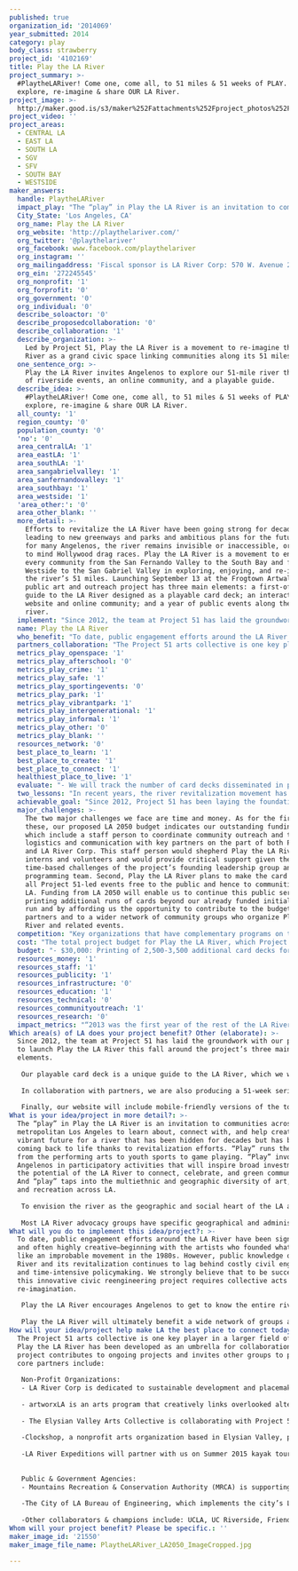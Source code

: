 ```yaml
---
published: true
organization_id: '2014069'
year_submitted: 2014
category: play
body_class: strawberry
project_id: '4102169'
title: Play the LA River
project_summary: >-
  #PlaytheLARiver! Come one, come all, to 51 miles & 51 weeks of PLAY. Find,
  explore, re-imagine & share OUR LA River.
project_image: >-
  http://maker.good.is/s3/maker%252Fattachments%252Fproject_photos%252Fimages%252F21550%252Fdisplay%252FPlaytheLARiver_LA2050_ImageCropped.jpg=c570x385
project_video: ''
project_areas:
  - CENTRAL LA
  - EAST LA
  - SOUTH LA
  - SGV
  - SFV
  - SOUTH BAY
  - WESTSIDE
maker_answers:
  handle: PlaytheLARiver
  impact_play: "The “play” in Play the LA River is an invitation to communities across metropolitan Los Angeles to learn about, connect with, and help create a vibrant future for a river that has been hidden for decades but has been coming back to life thanks to revitalization efforts.  “Play” runs the gamut from the performing arts to youth sports to game playing. “Play” involves Angelenos in participatory activities that will inspire broad investment in the potential of the LA River to connect, celebrate, and green communities. And “play” taps into the multiethnic and geographic diversity of art, culture, and recreation across LA.\r\n\r\nTo envision the river as the geographic and social heart of the LA area, Angelenos first have to know that the river exists, where it flows, and how to access and enjoy it. Play the LA River meets these needs through a public programming and outreach project that contributes to ongoing river revitalization projects and that catalyzes wider civic engagement with the development of parks, greenways, wildlife habitats, sustainable water infrastructure, and cultural centers. However, we focus on the LA River not only to widen the involvement of local communities in river revitalization efforts but also to address critical issues in Los Angeles of park space, neighborhood-centered art and recreation, urban sustainability, and environmental justice.\r\n\r\nMost LA River advocacy groups have specific geographical and administrative boundaries (such as the City of LA River Revitalization Master Plan and the City of Long Beach RiverLink Plan). As of yet, no organization has connected the entire river through cultural programming. Play the LA River promises to serve this vital role by providing a hub for events and projects along the river’s entire length and by reaching out to thousands of Angelenos who are new to the river and including them in shaping its future."
  City_State: 'Los Angeles, CA'
  org_name: Play the LA River
  org_website: 'http://playthelariver.com/'
  org_twitter: '@playthelariver'
  org_facebook: www.facebook.com/playthelariver
  org_instagram: ''
  org_mailingaddress: 'Fiscal sponsor is LA River Corp: 570 W. Avenue 26 #475 Los Angles, CA 90065'
  org_ein: '272245545'
  org_nonprofit: '1'
  org_forprofit: '0'
  org_government: '0'
  org_individual: '0'
  describe_soloactor: '0'
  describe_proposedcollaboration: '0'
  describe_collaboration: '1'
  describe_organization: >-
    Led by Project 51, Play the LA River is a movement to re-imagine the LA
    River as a grand civic space linking communities along its 51 miles.
  one_sentence_org: >-
    Play the LA River invites Angelenos to explore our 51-mile river thru a year
    of riverside events, an online community, and a playable guide.
  describe_idea: >-
    #PlaytheLARiver! Come one, come all, to 51 miles & 51 weeks of PLAY. Find,
    explore, re-imagine & share OUR LA River.
  all_county: '1'
  region_county: '0'
  population_county: '0'
  'no': '0'
  area_centralLA: '1'
  area_eastLA: '1'
  area_southLA: '1'
  area_sangabrielvalley: '1'
  area_sanfernandovalley: '1'
  area_southbay: '1'
  area_westside: '1'
  'area_other:': '0'
  area_other_blank: ''
  more_detail: >-
    Efforts to revitalize the LA River have been going strong for decades,
    leading to new greenways and parks and ambitious plans for the future. Yet
    for many Angelenos, the river remains invisible or inaccessible, or brings
    to mind Hollywood drag races. Play the LA River is a movement to engage
    every community from the San Fernando Valley to the South Bay and from the
    Westside to the San Gabriel Valley in exploring, enjoying, and re-imagining
    the river’s 51 miles. Launching September 13 at the Frogtown Artwalk, this
    public art and outreach project has three main elements: a first-of-its-kind
    guide to the LA River designed as a playable card deck; an interactive
    website and online community; and a year of public events along the entire
    river.
  implement: "Since 2012, the team at Project 51 has laid the groundwork with our partners to launch Play the LA River this fall around the project’s three main elements.\r\n\r\nOur playable card deck is a unique guide to the LA River, which we will disseminate for free at events and via community outreach. With 52 river sites and 4 off-river “wild card” sites all organized into 4 geographic “suits,” the card deck features greenways and parks along with places that river revitalization has yet to touch but that hold meaning for local communities. Each card is both a tool and an artwork––with a custom map, “dashboard” of site features, access instructions, and tips on how to play. The cards also invite Angelenos to share how THEY play the LA River: dance, picnic, skate, juggle, kayak, bird-watch, bike, paint, swing, BBQ, practice yoga, ride horses, play soccer, play music, fly kites, and the possibilities continue! After extensive scouting, we have finished the card deck and will distribute an initial 2,500 this fall.\r\n\r\nIn collaboration with partners, we are also producing a 51-week series of public events––including a launch extravaganza at the Frogtown Artwalk on September 13, a closing festival in September 2015, and smaller-scale riverside events across all 4 geographic “suits” (Valley, Glendale Narrows, Downtown, and South). For example, LA River Corp will take the lead in producing a “mobile play” series featuring neighborhood scavenger hunts and bicycle theater. In addition to the programs we implement, Play the LA River will do outreach to an array of organizations—from cultural, sports, and youth groups to gamers, performers, and scientists––in order to galvanize diverse forms of play along the river. To support others in organizing their own play programs and to facilitate spontaneous riverside play, we will develop a toolkit in English and Spanish. The toolkit will include practical resources on river access plus illustrative ideas for self-organized gatherings and projects. \r\n\r\nFinally, our website will include mobile-friendly versions of the toolkit and cards (complete with interactive maps of our 56 sites), an events calendar, and curated multimedia exhibits featuring select Play the LA River events and projects. Through a community-generated and multilingual “stream” of social media posts, the website will also integrate stories, pictures, recordings, and videos showcasing how Angelenos play the LA River today and how they aspire to play there in the future. "
  name: Play the LA River
  who_benefit: "To date, public engagement efforts around the LA River have been significant and often highly creative—beginning with the artists who founded what seemed like an improbable movement in the 1980s. However, public knowledge of the LA River and its revitalization continues to lag behind costly civil engineering and time-intensive policymaking. We strongly believe that to be successful, this innovative civic reengineering project requires collective acts of re-imagination.\r\n\r\nPlay the LA River encourages Angelenos to get to know the entire river—including its most challenged places that master planning efforts have yet to reach. The project pays special attention to communities who live along the river, while welcoming everyone across the region to participate. The project brings Angelenos of all ages and social groups to 52 river sites––which include bike paths, shady parks with playing fields, public art installations, and quiet spots from which simply to take the river in—so as to make the river more compelling to all. The project in turn builds public support and public dialogue around revitalization plans. By working with riverside communities from Canoga Park to Long Beach to view the river as their essential public space, we hope Play the LA River will empower Angelenos to insist that the revitalization process remains democratic and fulfills promises that the greening of the river will benefit existing communities as well as future residents and visitors. \r\n\r\nPlay the LA River will ultimately benefit a wide network of groups and individuals in the LA area who focus on river revitalization, park space, visual and performing arts, youth education and recreation, and environmental and social justice. The project will realize these community benefits in part through public programming and in part by awarding stipends to artists, schools, community groups, and other civic-minded folks who are active in river-adjacent communities and who can help to activate play at each of our sites. In tandem, the project website will serve as a virtual river community and living-breathing public art project that will provide unprecedented tools for accessing and navigating the LA River, crowd-sourcing river events, and showcasing the possibilities for playing the river now and in LA 2050!"
  partners_collaboration: "The Project 51 arts collective is one key player in a larger field of groups. Play the LA River has been developed as an umbrella for collaboration, and the project contributes to ongoing projects and invites other groups to play! Our core partners include:\r\n\r\nNon-Profit Organizations:\r\n- LA River Corp is dedicated to sustainable development and placemaking along the LA River corridor. At the core of its mission is transforming the LA River into a vibrant public space through their LA River Regatta Club (a platform for community engagement and innovative events). LA River Corp is a leading partner in the Play the LA River programming efforts.  \r\n\r\n- artworxLA is an arts program that creatively links overlooked alternative high school students with professional artists, cultural institutions, and communities to produce and present new work. In 2014-15, artworxLA will guide students to create art projects that connect to Play the LA River in 27 alternative arts classrooms throughout LA County. Each 11-week workshop will culminate in a student exhibition and presentations at the LA River Center and Gardens. \r\n\r\n- The Elysian Valley Arts Collective is collaborating with Project 51, LA River Corp, and MRCA on the Play the LA River launch, which will take place in conjunction with their annual Frogtown Artwalk.\r\n\r\n-Clockshop, a nonprofit arts organization based in Elysian Valley, provides cultural programming to activate the as-yet-undeveloped Bowtie Parcel for California State Parks. Clockshop also supports other projects by artists, writers, and civic leaders. Clockshop is collaborating with Project 51 on public engagement events, including campouts, storytelling, and screenings at Bowtie, along the river.\r\n \r\n-LA River Expeditions will partner with us on Summer 2015 kayak tours on the river.\r\n\r\n \r\nPublic & Government Agencies:\r\n- Mountains Recreation & Conservation Authority (MRCA) is supporting the project through funding, venue permitting, and access as well as joint programming through their campfire and junior ranger programs.\r\n\r\n-The City of LA Bureau of Engineering, which implements the city’s LA River Master Plan, and California State Parks, which oversees the two largest riverside parks, are providing support to the project on access, permitting, and outreach.\r\n\r\n-Other collaborators & champions include: UCLA, UC Riverside, Friends of the LA River (FoLAR), River Wild, Boom: A Journal of California, and the EPA-led Urban Waters Federal Partnership."
  metrics_play_openspace: '1'
  metrics_play_afterschool: '0'
  metrics_play_crime: '1'
  metrics_play_safe: '1'
  metrics_play_sportingevents: '0'
  metrics_play_park: '1'
  metrics_play_vibrantpark: '1'
  metrics_play_intergenerational: '1'
  metrics_play_informal: '1'
  metrics_play_other: '0'
  metrics_play_blank: ''
  resources_network: '0'
  best_place_to_learn: '1'
  best_place_to_create: '1'
  best_place_to_connect: '1'
  healthiest_place_to_live: '1'
  evaluate: "- We will track the number of card decks disseminated in print and electronic form (through Play the LA River events, core partners, community outreach efforts, and requests via our website). \r\n\r\n- We will evaluate the geographic reach and participant diversity of Play the LA River programming by conducting brief informal surveys tied to our launch and closing events and tied to at least one event in each of the four geographic areas (or “suits”) over the year.\r\n\r\n- Through media monitoring of social media, blogs, and news articles, we will track stories about the LA River and about Play the LA River to see if and how the project is affecting the wider river revitalization movement as well as public attitudes toward the river and its cultural and environmental meanings/possibilities. Content analysis of social media and news stories published about the Play the LA River project will provide an understanding of how and to what extent people’s relationships to the LA River are transformed during the project and will also highlight areas for future work.\r\n\r\n- The social impact connected to the project will be both direct and indirect, and will happen over the short term and the long term. Thus, after the project and on an ongoing basis, we will ask for qualitative feedback from our partners and other groups to assess whether there has been an uptick both in riverside projects generated within communities along the river and in projects aimed at enhancing river access on the stretches that have so far seen very little on-the-ground change."
  two_lessons: "In recent years, the river revitalization movement has focused on reengineering the river’s infrastructure with respect to storm water management, economic development, real estate development, and ecosystem restoration. Play the LA River takes inspiration from the many artists who have played a major role since the 1980s in river revitalization by defining the LA River not as a concrete channel or ditch but as a riparian ecosystem and rich civic space. Learning from these longstanding efforts among artists working in partnership with grassroots organizations and elected officials, Play the LA River aspires to seed a new generation of river leaders and champions by bringing thousands of Angelenos to sites up and down the river’s 51 miles—and by doing so through play! Along these lines, the project also has learned from three decades of public advocacy and education that the LA River is its own best advocate. Bringing people to its banks is a powerful way to generate public understanding of the river and public investment in its social and environmental futures.\r\n\r\nIf you look across the globe at how communities are re-inventing their public spaces, you learn that creative collaboration and participatory community engagement are critical for success. Houston’s 12-acre Discovery Green has been a role model to us as an example of how creative programming and engagement can make a park highly utilized by diverse communities. With over 1.2 million annual visitors today (twice the number that planners anticipated when the park opened in 2008), Discovery Green draws people from across Houston. The park’s success is due largely to compelling public programs that offer intergenerational cultural opportunities. In contrast, Boston’s Rose Kennedy Greenway, which was billed as a trailblazer for twenty-first-century open space, has been deemed an urban design disaster. This failure stems from the fact that the Greenway offers lots to look at, but little to do. A park that was planned to be a dynamic public gathering center now sits underutilized much of the time, and Boston is currently exploring how public programming might reinvigorate the park and make it a welcoming space for communities to gather and play. We will apply these lessons learned to our own public art and community engagement project and in our collaborations with many of the nonprofits and public agencies that are leading river revitalization efforts."
  achievable_goal: "Since 2012, Project 51 has been laying the foundation for Play the LA River through extensive scouting of sites along the river and by building a vibrant network of partners and initial funders. We have already done the collaborating, writing, designing, and planning for our 56-site playable guide to the river; and we have launched an interim website and social media presence. In addition, we have crafted a detailed project timeline (below). Finally, we have formed a dynamic and cross-cutting team to lead the Play the LA River charge and have core partners in place to help produce public programs during the project year (Sept. 2014-Sept. 2015).\r\n\r\nSUMMER/FALL 2014\r\n-Complete Play the LA River card deck guide and do first printing \r\n-Finalize project launch\r\n-Finalize roadmap for programming of events with partners and collaborators\r\n-Finalize roadmap for outreach to foster self-organized programs and card-deck distribution\r\n-Develop and distribute toolkit for self-organized programs\r\n-Develop and launch Play the LA River interactive website with social media integration\r\n-Populate fall and winter events calendar \r\n-Launch project at Frogtown Artwalk (September 13)\r\n-Hold artworx exhibition of student projects; Clockshop screenings and campout\r\n\r\nWINTER 2015\r\n-Continue programming and community outreach\r\n-Populate spring events calendar\r\n-Identify play events/projects for website’s online exhibits section; solicit proposals for online exhibits from Play the LA River partners and community network\r\n-Plan “mobile play” series that LA River Corp will spearhead\r\n-Hold artworx exhibition of student projects; Clockshop’s 7 nights of campfires and stories about rivers\r\n-Complete second printing and distribution of card decks\r\n\r\nSPRING 2015\r\n-Continue programming and community outreach\r\n-Populate summer events calendar\r\n-Release first series of online exhibits\r\n-Plan summer kayak race with LA River Expeditions\r\n-Plan summer youth series with MRCA’s junior ranger and Compton Junior Posse programs\r\n-Hold LA River Corp’s series “Admiral Uncle Tio Rio & His Playmeister Parade,” offering four unique mobile play interventions\r\n-Hold artworx exhibition of student projects; Clockshop campout\r\n\r\nSUMMER 2015\r\n-Commission participants and finalize schedule for closing festival\r\n-Release second series of online exhibits\r\n-Hold summer kayak race and summer youth series\r\n-Complete third printing and distribution of card decks\r\n-Hold Play the LA River closing festival (September)"
  major_challenges: >-
    The two major challenges we face are time and money. As for the first of
    these, our proposed LA 2050 budget indicates our outstanding funding needs,
    which include a staff person to coordinate community outreach and to support
    logistics and communication with key partners on the part of both Project 51
    and LA River Corp. This staff person would shepherd Play the LA River
    interns and volunteers and would provide critical support given the
    time-based challenges of the project’s founding leadership group and
    programming team. Second, Play the LA River plans to make the card deck and
    all Project 51-led events free to the public and hence to communities across
    LA. Funding from LA 2050 will enable us to continue this public service by
    printing additional runs of cards beyond our already funded initial print
    run and by affording us the opportunity to contribute to the budgets of core
    partners and to a wider network of community groups who organize Play the LA
    River and related events.
  competition: "Key organizations that have complementary programs on the LA River have offered enthusiastic support of Project 51 (the lead organizer of Play the LA River) and commitments to co-program Play the LA River events. We have outlined these organizations above in the section on partners and collaborators.\r\n\r\nWe do not see Play the LA River as competing with other LA River efforts and initiatives because the project’s framework is inclusive and relies on sustained partnerships as well as existing civic engagement initiatives. We aim to support the work that others have spearheaded by inviting the participation of longstanding river players, along with those who, due to their grassroots structure or areas of focus, have not yet joined the river revitalization movement but who could contribute much to it. In addition, we seek to draw organizations to the river whose primary mission does not explicitly connect to river revitalization––for example, alternative high schools, youth after school groups, and art museums (to list just a few of the civic entities that we aim to animate as new stakeholders in the LA River and its future).\r\n\r\nWe see Play the LA River as unique in these ways, but we also see the project as indebted to the established groups and longtime leaders who have made river revitalization possible. For this reason, we invite those whom we have not listed explicitly as current collaborators to come PLAY the LA River with us and to make LA a region of creative, enlivening, and sustainable play by 2050!"
  cost: "The total project budget for Play the LA River, which Project 51 oversees, is currently $475,000, an amount that includes $80,000 in funding for printing a total of 10,000-12,000 Play the LA River card decks to be made available for free during the 2014-2015 year of the project. The total budget also includes $80,000 in stipends for artists, community groups, and others to be awarded in collaboration with our partners and through our outreach efforts and in order to foster Play the LA River programming at multiple scales and all along the river. Other major costs include website design and engineering, graphic design services, project PR and marketing costs, and project personnel / administrative costs. (We are keeping the last of these costs to less than 25% of total budgeted costs, as the project’s core team members are contributing much of their time on a volunteer basis and/or at reduced fees.)\r\n\r\nTo date we have raised an estimated $233,000 in grants (of which $13,000 is in kind), including from ArtPlace America ($185,000), UC Humanities Research Institute ($18,000), UCLA ($25,000), and MRCA ($5,000). We have an outstanding funding request in the amount of $10,000 from the Clif Family Foundation. \r\n\r\nIn collaboration with LA River Corp, Project 51 is applying for the LA 2050 grant to provide invaluable funding for our joint programming and outreach efforts under the Play the LA River umbrella."
  budget: "- $30,000: Printing of 2,500-3,500 additional card decks for distribution at Play the LA River events and via outreach efforts throughout the project year; marketing collateral; purchased advertisements. \r\n\r\n-$30,000: Funding for joint programming with core partners to implement Play the LA River events within all regions of the river and at specific sites featured in the card deck––with particular focus on joint programming between Project 51, LA River Corp, and the partners we share in common (per the list above).\r\n\r\nNOTES: (1) LA River Corp would receive $12K of this amount to implement the jointly programmed “Admiral Uncle Tio Rio & His Playmeister Parade,” which will offer four unique mobile play interventions from January-April 2015; (2) We would allocate an additional $18K to large-scale joint programming with other Play the LA River partners in the areas of performance, social practice, and athletic play. \r\n\r\n- $13,000: Funding of stipends to support the wider network of groups who propose to self-organize Play the LA River events and projects. We envision that stipends would be distributed via an expeditious proposal process managed through direct outreach efforts, our core partners, and the Play the LA River website. \r\n\r\n- $15,000: Salary for a 20-hour/week community outreach and programming coordinator who would be a shared staff resource between Project 51 and LA River Corp. Responsibilities would include: (1) Support logistics and internal communication for joint Play the LA River programming implemented by Project 51, LA River Corp, and partners; (2) Support the community engagement programming of LA River Corp; (3) Support Play the LA River community outreach work with a focus on groups/individuals who want to self-organize events (work includes managing an outreach database, holding Play the LA River orientations, corresponding with interested groups/individuals, etc.); (4) Orchestrate card deck and toolkit distribution across all regions of the project; (5) Help to coordinate a small intern group plus volunteer staffing for large-scale events. \r\n\r\nNOTES: October-June position. We have discussed that this staff member would work primarily from home with 1-2 half-days each week at the LA River Corp office. LA River Corp would administer the staff salary as an independent contractor via a 1099. \r\n\r\n- $12,000: Administrative costs to LA River Corp for serving as a fiscal sponsor for the LA2050 grant."
  resources_money: '1'
  resources_staff: '1'
  resources_publicity: '1'
  resources_infrastructure: '0'
  resources_education: '1'
  resources_technical: '0'
  resources_communityoutreach: '1'
  resources_research: '0'
  impact_metrics: "“2013 was the first year of the rest of the LA River’s life,” claims Curbed LA. From bridges to bike paths to ball fields to a recreation zone for kayaking, our infamous waterway is undergoing a sea change. Yet, we often hear people admit to not knowing that LA has a river, much less one that is home to over 25 miles of greenway, 30 parks, 200 species of birds, kayaking and fishing opportunities, and diverse neighborhoods. \r\n\r\nFacilitating play in all forms, Play the LA River is the first project to engage with the entire river from headwaters to mouth. By identifying 56 sites and highlighting nearby community landmarks, the Play the LA River card deck and website help people access public spaces along and near the river while spurring their imagination on how to play when they get to its banks. Play the LA River also promises to expand the number of Angelenos who feel a sense of community and safety when they visit the river. Today, many Angelenos who live close to the river are within a ¼ mile of a public park but don’t know it. There are also stretches of the river running through park-poor communities that are not yet the focus of revitalization plans but could be with greater public engagement. In this context, Play the LA River makes visible existing park spaces and encourages communities to take active roles in the river’s future. \r\n\r\nAt the core of our project is a strong commitment to what LA 2050 terms informal and intergenerational play. The Play the LA River card deck, for example, features “play prompts” encouraging people to do activities ranging from playing horseshoes, sey (Cambodian hacky sack), and pick-up soccer to sharing ghost stories, hip-hop moves, and games of Armenian backgammon. These prompts often “play” on the cultural histories of the neighborhood and connect audiences of all walks of life to LA’s diverse cultural heritage. Helping to paint a mural on a mobile art truck or singing silly campfire songs on a grassy riverside knoll are modes of play that connect people of all ages. \r\n\r\nUltimately, Play the LA River is a call to action. The river’s potential to foster a healthier, greener, and more connected LA is indisputable. However, without models of the kinds of recreation, leisure, and creative expression that can happen along its 51 miles, the river will remain elusive and underutilized. Our goal is to help the LA River realize its full potential to be a place for all of Los Angeles to play, learn, create, connect, and live."
Which area(s) of LA does your project benefit? Other (elaborate): >-
  Since 2012, the team at Project 51 has laid the groundwork with our partners
  to launch Play the LA River this fall around the project’s three main
  elements.
   
   Our playable card deck is a unique guide to the LA River, which we will disseminate for free at events and via community outreach. With 52 river sites and 4 off-river “wild card” sites all organized into 4 geographic “suits,” the card deck features greenways and parks along with places that river revitalization has yet to touch but that hold meaning for local communities. Each card is both a tool and an artwork––with a custom map, “dashboard” of site features, access instructions, and tips on how to play. The cards also invite Angelenos to share how THEY play the LA River: dance, picnic, skate, juggle, kayak, bird-watch, bike, paint, swing, BBQ, practice yoga, ride horses, play soccer, play music, fly kites, and the possibilities continue! After extensive scouting, we have finished the card deck and will distribute an initial 2,500 this fall.
   
   In collaboration with partners, we are also producing a 51-week series of public events––including a launch extravaganza at the Frogtown Artwalk on September 13, a closing festival in September 2015, and smaller-scale riverside events across all 4 geographic “suits” (Valley, Glendale Narrows, Downtown, and South). For example, LA River Corp will take the lead in producing a “mobile play” series featuring neighborhood scavenger hunts and bicycle theater. In addition to the programs we implement, Play the LA River will do outreach to an array of organizations—from cultural, sports, and youth groups to gamers, performers, and scientists––in order to galvanize diverse forms of play along the river. To support others in organizing their own play programs and to facilitate spontaneous riverside play, we will develop a toolkit in English and Spanish. The toolkit will include practical resources on river access plus illustrative ideas for self-organized gatherings and projects. 
   
   Finally, our website will include mobile-friendly versions of the toolkit and cards (complete with interactive maps of our 56 sites), an events calendar, and curated multimedia exhibits featuring select Play the LA River events and projects. Through a community-generated and multilingual “stream” of social media posts, the website will also integrate stories, pictures, recordings, and videos showcasing how Angelenos play the LA River today and how they aspire to play there in the future.
What is your idea/project in more detail?: >-
  The “play” in Play the LA River is an invitation to communities across
  metropolitan Los Angeles to learn about, connect with, and help create a
  vibrant future for a river that has been hidden for decades but has been
  coming back to life thanks to revitalization efforts. “Play” runs the gamut
  from the performing arts to youth sports to game playing. “Play” involves
  Angelenos in participatory activities that will inspire broad investment in
  the potential of the LA River to connect, celebrate, and green communities.
  And “play” taps into the multiethnic and geographic diversity of art, culture,
  and recreation across LA.
   
   To envision the river as the geographic and social heart of the LA area, Angelenos first have to know that the river exists, where it flows, and how to access and enjoy it. Play the LA River meets these needs through a public programming and outreach project that contributes to ongoing river revitalization projects and that catalyzes wider civic engagement with the development of parks, greenways, wildlife habitats, sustainable water infrastructure, and cultural centers. However, we focus on the LA River not only to widen the involvement of local communities in river revitalization efforts but also to address critical issues in Los Angeles of park space, neighborhood-centered art and recreation, urban sustainability, and environmental justice.
   
   Most LA River advocacy groups have specific geographical and administrative boundaries (such as the City of LA River Revitalization Master Plan and the City of Long Beach RiverLink Plan). As of yet, no organization has connected the entire river through cultural programming. Play the LA River promises to serve this vital role by providing a hub for events and projects along the river’s entire length and by reaching out to thousands of Angelenos who are new to the river and including them in shaping its future.
What will you do to implement this idea/project?: >-
  To date, public engagement efforts around the LA River have been significant
  and often highly creative—beginning with the artists who founded what seemed
  like an improbable movement in the 1980s. However, public knowledge of the LA
  River and its revitalization continues to lag behind costly civil engineering
  and time-intensive policymaking. We strongly believe that to be successful,
  this innovative civic reengineering project requires collective acts of
  re-imagination.
   
   Play the LA River encourages Angelenos to get to know the entire river—including its most challenged places that master planning efforts have yet to reach. The project pays special attention to communities who live along the river, while welcoming everyone across the region to participate. The project brings Angelenos of all ages and social groups to 52 river sites––which include bike paths, shady parks with playing fields, public art installations, and quiet spots from which simply to take the river in—so as to make the river more compelling to all. The project in turn builds public support and public dialogue around revitalization plans. By working with riverside communities from Canoga Park to Long Beach to view the river as their essential public space, we hope Play the LA River will empower Angelenos to insist that the revitalization process remains democratic and fulfills promises that the greening of the river will benefit existing communities as well as future residents and visitors. 
   
   Play the LA River will ultimately benefit a wide network of groups and individuals in the LA area who focus on river revitalization, park space, visual and performing arts, youth education and recreation, and environmental and social justice. The project will realize these community benefits in part through public programming and in part by awarding stipends to artists, schools, community groups, and other civic-minded folks who are active in river-adjacent communities and who can help to activate play at each of our sites. In tandem, the project website will serve as a virtual river community and living-breathing public art project that will provide unprecedented tools for accessing and navigating the LA River, crowd-sourcing river events, and showcasing the possibilities for playing the river now and in LA 2050!
How will your idea/project help make LA the best place to connect today? In LA2050?: >-
  The Project 51 arts collective is one key player in a larger field of groups.
  Play the LA River has been developed as an umbrella for collaboration, and the
  project contributes to ongoing projects and invites other groups to play! Our
  core partners include:
   
   Non-Profit Organizations:
   - LA River Corp is dedicated to sustainable development and placemaking along the LA River corridor. At the core of its mission is transforming the LA River into a vibrant public space through their LA River Regatta Club (a platform for community engagement and innovative events). LA River Corp is a leading partner in the Play the LA River programming efforts. 
   
   - artworxLA is an arts program that creatively links overlooked alternative high school students with professional artists, cultural institutions, and communities to produce and present new work. In 2014-15, artworxLA will guide students to create art projects that connect to Play the LA River in 27 alternative arts classrooms throughout LA County. Each 11-week workshop will culminate in a student exhibition and presentations at the LA River Center and Gardens. 
   
   - The Elysian Valley Arts Collective is collaborating with Project 51, LA River Corp, and MRCA on the Play the LA River launch, which will take place in conjunction with their annual Frogtown Artwalk.
   
   -Clockshop, a nonprofit arts organization based in Elysian Valley, provides cultural programming to activate the as-yet-undeveloped Bowtie Parcel for California State Parks. Clockshop also supports other projects by artists, writers, and civic leaders. Clockshop is collaborating with Project 51 on public engagement events, including campouts, storytelling, and screenings at Bowtie, along the river.
    
   -LA River Expeditions will partner with us on Summer 2015 kayak tours on the river.
   
   
   Public & Government Agencies:
   - Mountains Recreation & Conservation Authority (MRCA) is supporting the project through funding, venue permitting, and access as well as joint programming through their campfire and junior ranger programs.
   
   -The City of LA Bureau of Engineering, which implements the city’s LA River Master Plan, and California State Parks, which oversees the two largest riverside parks, are providing support to the project on access, permitting, and outreach.
   
   -Other collaborators & champions include: UCLA, UC Riverside, Friends of the LA River (FoLAR), River Wild, Boom: A Journal of California, and the EPA-led Urban Waters Federal Partnership.
Whom will your project benefit? Please be specific.: ''
maker_image_id: '21550'
maker_image_file_name: PlaytheLARiver_LA2050_ImageCropped.jpg

---
```

